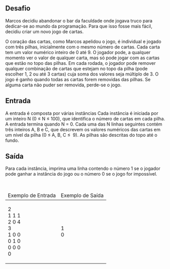 <div><div>
<div>
<h2>Desafio</h2>

<p>Marcos decidiu abandonar o bar da faculdade onde jogava truco para dedicar-se ao mundo da programação. Para que isso fosse mais fácil, decidiu criar um novo jogo de cartas.&nbsp;</p>

<p>O coração das cartas, como Marcos apelidou o jogo,&nbsp;é individual e jogado com três pilhas, inicialmente com o mesmo número de cartas. Cada carta tem um valor numérico inteiro de 0 até 9. O jogador pode, a qualquer momento ver o valor de qualquer carta, mas só pode jogar com as cartas que estão no topo das pilhas. Em cada rodada, o jogador pode remover qualquer combinação de cartas que estejam no topo da pilha (pode escolher 1, 2 ou até 3 cartas) cuja soma dos valores seja múltiplo de 3. O jogo é ganho quando todas as cartas forem removidas das pilhas. Se alguma carta não puder ser removida, perde-se o jogo.</p>

<h2>Entrada</h2>

<p>A entrada é composta por várias instâncias Cada instância é iniciada por um inteiro N (0 ≤ N ≤ 100), que identifica o número de cartas em cada pilha. A entrada termina quando N = 0. Cada uma das N linhas seguintes contém três inteiros A, B e C, que descrevem os valores numéricos das cartas em um nível da pilha (0 ≤ A, B, C ≤&nbsp; 9). As pilhas são descritas do topo até o fundo.</p>

<h2>Saída</h2>

<p>Para cada instância, imprima uma linha contendo o número 1 se o jogador pode ganhar a instância do jogo ou o número 0 se o jogo for impossível.</p>
</div>

<div>&nbsp;</div>

<table>
	<thead>
		<tr>
			<td>Exemplo de Entrada</td>
			<td>Exemplo de Saída</td>
		</tr>
	</thead>
	<tbody>
		<tr>
			<td>
			<p>2<br>
			1 1 1<br>
			2 0 4<br>
			3<br>
			1 0 0<br>
			0 1 0<br>
			0 0 0<br>
			0</p>
			</td>
			<td>
			<p>1<br>
			0</p>
			</td>
		</tr>
	</tbody>
</table>

<p>&nbsp;</p>
</div> <br><br></div>